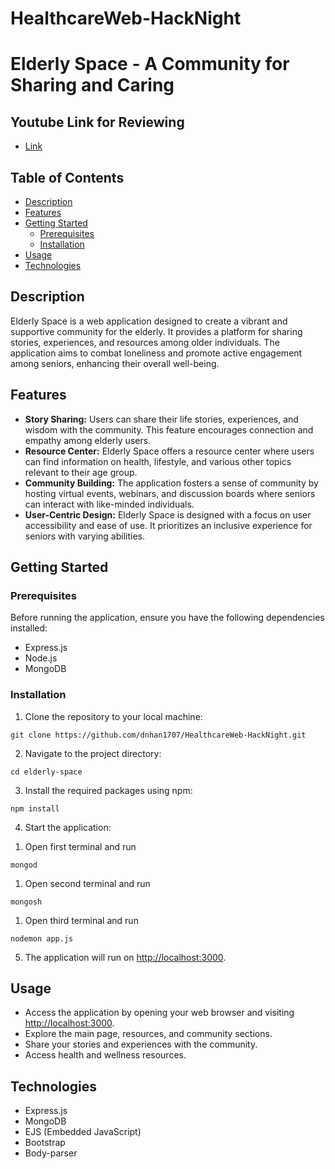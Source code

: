 # HealthcareWeb-HackNight
<h1>Elderly Space - A Community for Sharing and Caring</h1>

<h2>Youtube Link for Reviewing</h2>
<ul>
    <li><a href="https://youtu.be/VOC-qqau3II">Link</a></li>
</ul>

<h2>Table of Contents</h2>
<ul>
    <li><a href="#description">Description</a></li>
    <li><a href="#features">Features</a></li>
    <li><a href="#getting-started">Getting Started</a>
        <ul>
            <li><a href="#prerequisites">Prerequisites</a></li>
            <li><a href="#installation">Installation</a></li>
        </ul>
    </li>
    <li><a href="#usage">Usage</a></li>
    <li><a href="#technologies">Technologies</a></li>

</ul>

<h2 id="description">Description</h2>
<p>Elderly Space is a web application designed to create a vibrant and supportive community for the elderly. It provides a platform for sharing stories, experiences, and resources among older individuals. The application aims to combat loneliness and promote active engagement among seniors, enhancing their overall well-being.</p>

<h2 id="features">Features</h2>
<ul>
    <li><strong>Story Sharing:</strong> Users can share their life stories, experiences, and wisdom with the community. This feature encourages connection and empathy among elderly users.</li>
    <li><strong>Resource Center:</strong> Elderly Space offers a resource center where users can find information on health, lifestyle, and various other topics relevant to their age group.</li>
    <li><strong>Community Building:</strong> The application fosters a sense of community by hosting virtual events, webinars, and discussion boards where seniors can interact with like-minded individuals.</li>
    <li><strong>User-Centric Design:</strong> Elderly Space is designed with a focus on user accessibility and ease of use. It prioritizes an inclusive experience for seniors with varying abilities.</li>
</ul>

<h2 id="getting-started">Getting Started</h2>
<h3 id="prerequisites">Prerequisites</h3>
<p>Before running the application, ensure you have the following dependencies installed:</p>
<ul>
    <li>Express.js</li>
    <li>Node.js</li>
    <li>MongoDB</li>
</ul>

<h3 id="installation">Installation</h3>
<ol>
    <li>Clone the repository to your local machine:</li>
</ol>
<pre><code>git clone https://github.com/dnhan1707/HealthcareWeb-HackNight.git</code></pre>
<ol start="2">
    <li>Navigate to the project directory:</li>
</ol>
<pre><code>cd elderly-space</code></pre>
<ol start="3">
    <li>Install the required packages using npm:</li>
</ol>
<pre><code>npm install</code></pre>
<ol start="4">
    <li>Start the application:</li>
</ol>
<ol>
    <li>Open first terminal and run</li>
</ol>
<pre><code>mongod</code></pre>
<ol>
    <li>Open second terminal and run</li>
</ol>
<pre><code>mongosh</code></pre>
<ol>
    <li>Open third terminal and run</li>
</ol>
<pre><code>nodemon app.js</code></pre>
<ol start="5">
    <li>The application will run on <a href="http://localhost:3000">http://localhost:3000</a>.</li>
</ol>

<h2 id="usage">Usage</h2>
<ul>
    <li>Access the application by opening your web browser and visiting <a href="http://localhost:3000">http://localhost:3000</a>.</li>
    <li>Explore the main page, resources, and community sections.</li>
    <li>Share your stories and experiences with the community.</li>
    <li>Access health and wellness resources.</li>
</ul>

<h2 id="technologies">Technologies</h2>
<ul>
    <li>Express.js</li>
    <li>MongoDB</li>
    <li>EJS (Embedded JavaScript)</li>
    <li>Bootstrap</li>
    <li>Body-parser</li>
</ul>
